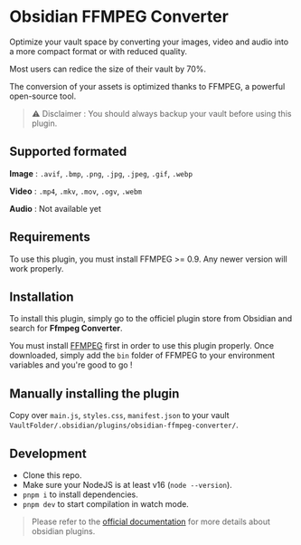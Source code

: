 # Obsidian FFMPEG Converter

Optimize your vault space by converting your images, video and audio into a more compact format or with reduced quality.

Most users can redice the size of their vault by 70%.

The conversion of your assets is optimized thanks to FFMPEG, a powerful open-source tool.

> ⚠️ Disclaimer : You should always backup your vault before using this plugin.

## Supported formated

**Image** : `.avif`, `.bmp`, `.png`, `.jpg`, `.jpeg`, `.gif`, `.webp`

**Video** : `.mp4`, `.mkv`, `.mov`, `.ogv`, `.webm`

**Audio** : Not available yet

## Requirements

To use this plugin, you must install FFMPEG >= 0.9. Any newer version will work properly.

## Installation

To install this plugin, simply go to the officiel plugin store from Obsidian and search for **Ffmpeg Converter**.

You must install [FFMPEG](https://ffmpeg.org/download.html) first in order to use this plugin properly. Once downloaded, simply add the `bin` folder of FFMPEG to your environment variables and you're good to go !

## Manually installing the plugin

Copy over `main.js`, `styles.css`, `manifest.json` to your vault `VaultFolder/.obsidian/plugins/obsidian-ffmpeg-converter/`.

## Development

-   Clone this repo.
-   Make sure your NodeJS is at least v16 (`node --version`).
-   `pnpm i` to install dependencies.
-   `pnpm dev` to start compilation in watch mode.

> Please refer to the [official documentation](https://docs.obsidian.md/Home) for more details about obsidian plugins.
